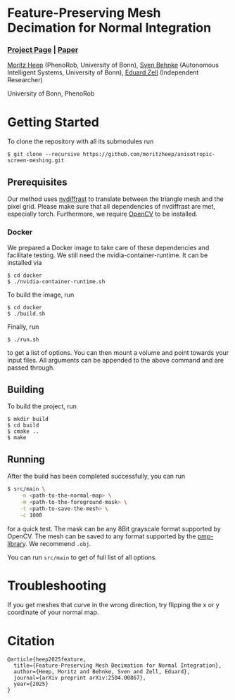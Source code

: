 # Feature-Preserving Mesh Decimation for Normal Integration
### [Project Page](https://moritzheep.github.io/anisotropic-screen-meshing/) | [Paper](https://arxiv.org/abs/2504.00867)


[Moritz Heep](https://moritzheep.github.io/) (PhenoRob, University of Bonn),
[Sven Behnke](https://www.ais.uni-bonn.de/behnke/) (Autonomous Intelligent Systems, University of Bonn),
[Eduard Zell](http://www.eduardzell.com/) (Independent Researcher)

University of Bonn, PhenoRob

# Getting Started
To clone the repository with all its submodules run
```Shell
$ git clone --recursive https://github.com/moritzheep/anisotropic-screen-meshing.git
```

## Prerequisites
Our method uses [nvdiffrast](https://github.com/NVlabs/nvdiffrast) to translate between the triangle mesh and the pixel grid. Please make sure that all dependencies of nvdiffrast are met, especially torch. Furthermore, we require [OpenCV](https://opencv.org/) to be installed.
### Docker
We prepared a Docker image to take care of these dependencies and facilitate testing. We still need the nvidia-container-runtime. It can be installed via
```Shell
$ cd docker
$ ./nvidia-container-runtime.sh
```
To build the image, run
```Shell
$ cd docker
$ ./build.sh
```
Finally, run
```Shell
$ ./run.sh
```
to get a list of options. You can then mount a volume and point towards your input files. All arguments can be appended to the above command and are passed through.
## Building
To build the project, run
```Shell
$ mkdir build
$ cd build
$ cmake ..
$ make
```

## Running
After the build has been completed successfully, you can run
```sh
$ src/main \
    -n <path-to-the-normal-map> \
    -m <path-to-the-foreground-mask> \
    -t <path-to-save-the-mesh> \
    -c 1000
```
for a quick test. The mask can be any 8Bit grayscale format supported by OpenCV. The mesh can be saved to any format supported by the [pmp-library](https://github.com/pmp-library/pmp-library). We recommend `.obj`.

You can run `src/main` to get of full list of all options.

# Troubleshooting
If you get meshes that curve in the wrong direction, try flipping the x or y coordinate of your normal map.

# Citation
```
@article{heep2025feature,
  title={Feature-Preserving Mesh Decimation for Normal Integration},
  author={Heep, Moritz and Behnke, Sven and Zell, Eduard},
  journal={arXiv preprint arXiv:2504.00867},
  year={2025}
}
```
